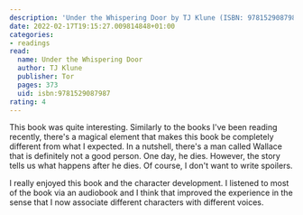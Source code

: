 ```yaml
---
description: 'Under the Whispering Door by TJ Klune (ISBN: 9781529087987)'
date: 2022-02-17T19:15:27.009814848+01:00
categories:
- readings
read:
  name: Under the Whispering Door
  author: TJ Klune
  publisher: Tor
  pages: 373
  uid: isbn:9781529087987
rating: 4
---
```


This book was quite interesting. Similarly to the books I've been reading recently, there's a magical element that makes this book be completely different from what I expected. In a nutshell, there's a man called Wallace that is definitely not a good person. One day, he dies. However, the story tells us what happens after he dies. Of course, I don't want to write spoilers.

I really enjoyed this book and the character development. I listened to most of the book via an audiobook and I think that improved the experience in the sense that I now associate different characters with different voices.
